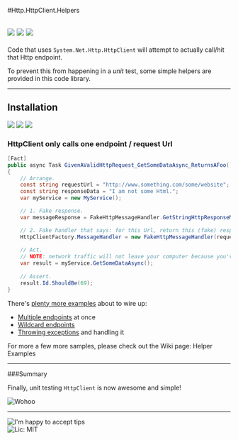 #Http.HttpClient.Helpers

![](https://ci.appveyor.com/api/projects/status/siwilxb8t3enyus2)
![](http://img.shields.io/nuget/v/WorldDomination.HttpClient.Helpers.svg?style=flat-square)
![](http://img.shields.io/nuget/dt/WorldDomination.HttpClient.Helpers.svg?style-flat-square)
---

Code that uses `System.Net.Http.HttpClient` will attempt to actually call/hit that Http endpoint.

To prevent this from happening in a *unit* test, some simple helpers are provided in this code library.

-----

## Installation

![](https://ci.appveyor.com/api/projects/status/siwilxb8t3enyus2)
![](http://img.shields.io/nuget/v/WorldDomination.HttpClient.Helpers.svg?style=flat-square)
![](http://img.shields.io/nuget/dt/WorldDomination.HttpClient.Helpers.svg?style=flat-square)


### HttpClient only calls one endpoint / request Url

```C#
[Fact]
public async Task GivenAValidHttpRequest_GetSomeDataAsync_ReturnsAFoo()
{
    // Arrange.
    const string requestUrl = "http://www.something.com/some/website";  
    const string responseData = "I am not some Html.";
    var myService = new MyService();

    // 1. Fake response.  
    var messageResponse = FakeHttpMessageHandler.GetStringHttpResponseMessage(responseData);  

    // 2. Fake handler that says: for this Url, return this (fake) response.  
    HttpClientFactory.MessageHandler = new FakeHttpMessageHandler(requestUrl, messageResponse);
    
    // Act.
    // NOTE: network traffic will not leave your computer because you've faked the response, above.
    var result = myService.GetSomeDataAsync();
    
    // Assert.
    result.Id.ShouldBe(69);
}
```

There's [plenty more examples](https://github.com/PureKrome/HttpClient.Helpers/wiki) about to wire up:

 - [Multiple endpoints](https://github.com/PureKrome/HttpClient.Helpers/wiki/Multiple-endpoints) at once
 - [Wildcard endpoints](https://github.com/PureKrome/HttpClient.Helpers/wiki/Wildcard-endpoints)
 - [Throwing exceptions](https://github.com/PureKrome/HttpClient.Helpers/wiki/Faking-an-Exception) and handling it

For more a few more samples, please check out the Wiki page: Helper Examples

-----

###Summary

Finally, unit testing `HttpClient` is now awesome and simple!

![Wohoo](https://31.media.tumblr.com/43e63461d1e3f22a49b18dbf15227a1d/tumblr_inline_n3t10oQfIh1solpjm.gif)

---
![I'm happy to accept tips](http://img.shields.io/gittip/purekrome.svg?style=flat-square)  
![Lic: MIT](http://img.shields.io/badge/License-MIT-blue.svg?style=flat-square)